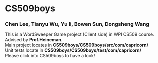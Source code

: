 # CS509boys
### Chen Lee, Tianyu Wu, Yu li, Bowen Sun, Dongsheng Wang

This is a WordSweeper Game project (Client side) in WPI CS509 course. Advised by **Prof.Heineman**. <br />
Main project locates in **CS509boys/CS509boys/src/com/capricorn/**<br />
Unit tests locate in **CS509boys/CS509boys/test/com/capricorn/**<br />
Please click into CS509boys to have a look!<br />


